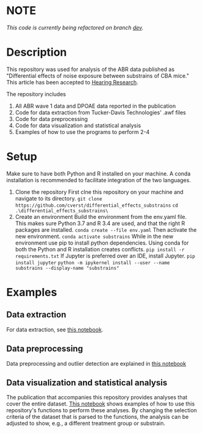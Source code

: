 # NOTE
*This code is currently being refactored on branch [dev](https://github.com/cverst/differential_effects_substrains/tree/dev).*

# Description
This repository was used for analysis of the ABR data published as "Differential effects of noise exposure between substrains of CBA mice." This article has been accepted to [Hearing Research](https://www.sciencedirect.com/journal/hearing-research).

The repository includes
1. All ABR wave 1 data and DPOAE data reported in the publication
2. Code for data extraction from Tucker-Davis Technologies' .awf files
3. Code for data preprocessing
4. Code for data visualization and statistical analysis
5. Examples of how to use the programs to perform 2-4

# Setup
Make sure to have both Python and R installed on your machine. A conda installation is recommended to facilitate integration of the two languages.

1. Clone the repository
First clne this repository on your machine and navigate to its directory.
`git clone https://github.com/cverst/differential_effects_substrains`
`cd .\differential_effects_substrains\`
2. Create an environment
Build the environment from the env.yaml file. This makes sure Python 3.7 and R 3.4 are used, and that the right R packages are installed.
`conda create --file env.yaml`
Then activate the new environment.
`conda activate substrains`
While in the new environment use pip to install python dependencies. Using conda for both the Python and R installation creates conflicts.
`pip install -r requirements.txt`
If Jupyter is preferred over an IDE, install Jupyter.
`pip install jupyter`
`python -m ipykernel install --user --name substrains --display-name "substrains"`

# Examples

## Data extraction
For data extraction, see [this notebook](https://github.com/cverst/differential_effects_substrains/blob/main/data_extraction/Data_to_csv.ipynb).

## Data preprocessing
Data preprocessing and outlier detection are explained in [this notebook](https://github.com/cverst/differential_effects_substrains/blob/main/Preprocessing_of_data.ipynb)

## Data visualization and statistical analysis
The publication that accompanies this repository provides analyses that cover the entire dataset. [This notebook](https://github.com/cverst/differential_effects_substrains/blob/main/Visualization_and_statistics.ipynb) shows examples of how to use this repository's functions to perform these analyses. By changing the selection criteria of the dataset that is parsed to the functions, the analysis can be adjusted to show, e.g., a different treatment group or substrain.
